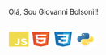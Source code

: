 Olá, Sou Giovanni Bolsoni!!

<div style="display: inline_block"><br>
  <img align="center" alt="bolsoni-Js" height="30" width="40" src="https://raw.githubusercontent.com/devicons/devicon/master/icons/javascript/javascript-plain.svg">
  <img align="center" alt="bolsoni-HTML" height="30" width="40" src="https://raw.githubusercontent.com/devicons/devicon/master/icons/html5/html5-original.svg">
  <img align="center" alt="bolsoni-CSS" height="30" width="40" src="https://raw.githubusercontent.com/devicons/devicon/master/icons/css3/css3-original.svg">
  <img align="center" alt="bolsoni-Python" height="30" width="40" src="https://raw.githubusercontent.com/devicons/devicon/master/icons/python/python-original.svg">
</div>

